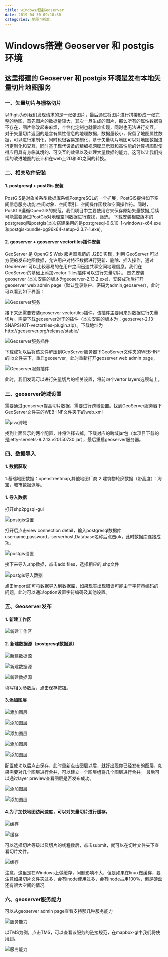 ```yaml
---
title: windows搭建Geoserver
date: 2019-04-30 09:18:30
categories: 地图可视化
---
```

# Windows搭建 Geoserver 和 postgis 环境

## 这里搭建的 Geoserver 和 postgis 环境是发布本地矢量切片地图服务

### 一、矢量切片与栅格切片

以fhgis为例我们发现请求的是一张张图片，最后通过将图片进行拼接形成一张完整的地图，首先图片的数据量较大，其次一旦生成的图片，那么所有的属性数据将不存在，图片修改起来麻烦，个性化定制也就很难实现，同时也无法进行交互。
对于矢量切片返回的是含有属性信息的地理数据，数据量较小，保留了地图属性数据，可以进行定制化，同时也很容易定制化，基于矢量切片地图可以对地图数据进行定制化和交互，同时基于现代设备的精细视网膜显示器和高性能的计算机图形使得应用具有身临其境的、可交互的效果以及处理大量数据的能力。这可以让我们持续的改进地图的设计和在web上2D和3D之间的转换。

### 二、相关软件安装

#### 1. postgresql + postGis 安装

PostGIS是对象关系型数据库系统PostgreSQL的一个扩展，PostGIS提供如下空间信息服务功能:空间对象、空间索引、空间操作函数和空间操作符。同时，PostGIS遵循OpenGIS的规范。我们项目中主要使用它来保存原始矢量数据,后续可能需要通过PostGis对地理空间数据进行查找，筛选。
下载安装相应版本的postgresql和postgis(本次搭建采用的是postgresql-9.6.10-1-windows-x64.exe和postgis-bundle-pg96x64-setup-2.3.7-1.exe)。

#### 2. geoserver + geoserver vectortiles插件安装

 GeoServer 是 OpenGIS Web 服务器规范的 J2EE 实现，利用 GeoServer 可以方便的发布地图数据，允许用户对特征数据进行更新、删除、插入操作，通过 GeoServer 可以比较容易的在用户之间迅速共享空间地理信息。我们在GeoServer的基础上添加vector Tiles插件可以进行矢量切片。
首先安装geoserver (本次安装的版本为geoserver-2.13.2.exe)，安装成功后打开geoserver web admin page（默认登录账户、密码为admin,geoserver），此时可以看到如下界面：

![Geoserver服务](Geoserver.png)

接下来还需要安装geoserver vectortiles插件，该插件主要用来对数据进行矢量切片。需要下载geoserver对于的插件（本次安装的版本为：geoserver-2.13-SNAPSHOT-vectortiles-plugin.zip）。下载地址为http://geoserver.org/release/stable/

![Geoserver服务插件](geoserver-plugin.png)

下载成功以后将该文件解压到GeoServer服务器下GeoServer文件夹的WEB-INF的lib文件夹下，重启geoserver，此时重新打开geoserver web admin page，

![Geoserver服务插件](geoser-plu-set.png)

此时，我们发现可以进行矢量切片的相关设置，将前四个vertor layers选项勾上。

### 三、geoserver跨域设置

需要通过geoserver提高切片数据，需要进行跨域设置。找到GeoServer服务器下GeoServer文件夹的WEB-INF文件夹下的web.xml

![java跨域](xml.png)

找到上面显示的两个配置，并将注释去掉，下载对应的跨域jar包（本项目下载的是jetty-servlets-9.2.13.v20150730.jar），最后重启geoserver服务器。

### 四、数据导入

#### 1. 数据获取
1.基础地图数据：openstreetmap,其他地图厂商
2.建筑物轮廓数据（带高度）：淘宝，城市数据派等。

#### 1. 导入数据

打开shp2pgsql-gui

![postgis设置](postgis.jpg)

打开后点击view connection detail，输入postgresql数据库username,password，serverhost,Database名称后点击ok，此时数据库连接成功。

![postgis设置](postgis-set.jpg)

接下来导入.shp数据，点击add files，选择相应的.shp文件

![postgis导入数据](postgis-data.jpg)

点击import即可将数据导入到数据库，如果现实出现错误可能由于字符串编码的问题，此时可以通过option设置字符编码及其他设置。

### 五、Geoserver发布

#### 1. 新建工作区

![新建工作区](geoserver-new.jpg)

#### 2. 新建数据源（postgresql数据源）

![新建数据源](geoserver-dta.jpg)

![新建数据源](geo-postgis.jpg)

![新建数据源](geoser-postgis-set.jpg)

填写相关参数后，点击保存按钮。

#### 3.添加图层

![添加图层](geoser-layer.jpg)

![添加图层](geoserver-layer-set.jpg)

![添加图层](geoserver-configure.jpg)

![添加图层](geoserver-configu.jpg)

![添加图层](geoser-configure1.jpg)

配置成功以后点击保存，此时重新点击图层以后，就好出现你已经发布的图层，如果需要对几个图层进行合并，可以建立一个图层组将几个图层进行合并。
最后可以通过layer preview查看图层是否发布成功。

![添加图层](layer-preview.jpg)

![添加图层](view-layer.jpg)

#### 4.为了加快地图访问速度，可以对矢量切片进行缓存。

![缓存](cache-layer.jpg)

![缓存](cachelayer1.jpg)

可以选择切片等级以及切片的线程数后，点击submit，就可以在切片文件夹下查看切片文件。

![缓存](cache-layer2.jpg)

注意，这里是在Windows上做缓存，问题影响不大，但是如果在linux做缓存，要注意如果切片文件夹过多，会有inode使用过多，会有inode占用100%，但是硬盘还有很大空间的情况

### 六、geoserver服务能力

可以从geoserver admin page查看支持那几种服务能力

![服务能力](ability.jpg)

以TMS为例，点击TMS，可以查看该服务的链接规范，在mapbox-gl中我们将使用到。

![服务能力](ability2.jpg)